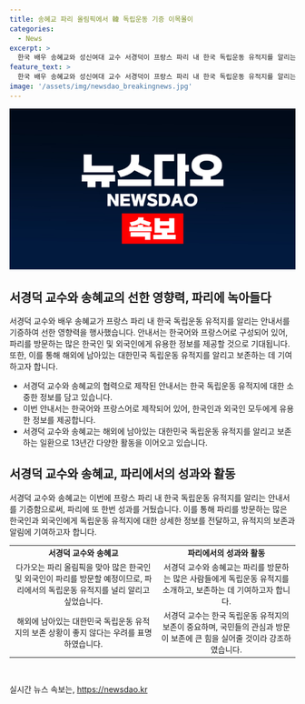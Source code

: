 ```yaml
---
title: 송혜교 파리 올림픽에서 韓 독립운동 기증 이목몰이
categories:
  - News
excerpt: >
  한국 배우 송혜교와 성신여대 교수 서경덕이 프랑스 파리 내 한국 독립운동 유적지를 알리는 안내서를 기증했다. 안내서는 한국어와 프랑스어로 제작되어 1만부가 주프랑스 한국교육원과 파리 국제대학촌 한국관에 기증되었는데, 서 교수는 이를 통해 해외에 방치된 독립운동 유적지를 알리고 보존하기를 희망했다. 이들은 지난 13년간 36곳에 한국어 안내서, 한글 간판, 독립운동가 부조작품 등을 기증하며 노력해왔다.
feature_text: >
  한국 배우 송혜교와 성신여대 교수 서경덕이 프랑스 파리 내 한국 독립운동 유적지를 알리는 안내서를 기증했다. 안내서는 한국어와 프랑스어로 제작되어 1만부가 주프랑스 한국교육원과 파리 국제대학촌 한국관에 기증되었는데, 서 교수는 이를 통해 해외에 방치된 독립운동 유적지를 알리고 보존하기를 희망했다. 이들은 지난 13년간 36곳에 한국어 안내서, 한글 간판, 독립운동가 부조작품 등을 기증하며 노력해왔다.
image: '/assets/img/newsdao_breakingnews.jpg'
---
```


<p><img src="/assets/img/newsdao_breakingnews.jpg" alt="pcversion 속보" /></p>

<h2 data-ke-size="size26">서경덕 교수와 송혜교의 선한 영향력, 파리에 녹아들다</h2>

<p>서경덕 교수와 배우 송혜교가 프랑스 파리 내 한국 독립운동 유적지를 알리는 안내서를 기증하여 선한 영향력을 행사했습니다. 안내서는 한국어와 프랑스어로 구성되어 있어, 파리를 방문하는 많은 한국인 및 외국인에게 유용한 정보를 제공할 것으로 기대됩니다. 또한, 이를 통해 해외에 남아있는 대한민국 독립운동 유적지를 알리고 보존하는 데 기여하고자 합니다.</p>

<ul>
  <li>서경덕 교수와 송혜교의 협력으로 제작된 안내서는 한국 독립운동 유적지에 대한 소중한 정보를 담고 있습니다.</li>
  <li>이번 안내서는 한국어와 프랑스어로 제작되어 있어, 한국인과 외국인 모두에게 유용한 정보를 제공합니다.</li>
  <li>서경덕 교수와 송혜교는 해외에 남아있는 대한민국 독립운동 유적지를 알리고 보존하는 일환으로 13년간 다양한 활동을 이어오고 있습니다.</li>
</ul>

<h2 data-ke-size="size26">서경덕 교수와 송혜교, 파리에서의 성과와 활동</h2>

<p>서경덕 교수와 송혜교는 이번에 프랑스 파리 내 한국 독립운동 유적지를 알리는 안내서를 기증함으로써, 파리에 또 한번 성과를 거뒀습니다. 이를 통해 파리를 방문하는 많은 한국인과 외국인에게 독립운동 유적지에 대한 상세한 정보를 전달하고, 유적지의 보존과 알림에 기여하고자 합니다.</p>

<table>
  <tr>
    <td style="text-align: center; height: 17px;"><b>서경덕 교수와 송혜교</b></td>
    <td style="text-align: center; height: 17px;"><b>파리에서의 성과와 활동</b></td>
  </tr>
  <tr>
    <td style="text-align: center; height: 17px;">다가오는 파리 올림픽을 맞아 많은 한국인 및 외국인이 파리를 방문할 예정이므로, 파리에서의 독립운동 유적지를 널리 알리고 싶었습니다.</td>
    <td style="text-align: center; height: 17px;">서경덕 교수와 송혜교는 파리를 방문하는 많은 사람들에게 독립운동 유적지를 소개하고, 보존하는 데 기여하고자 합니다.</td>
  </tr>
  <tr>
    <td style="text-align: center; height: 17px;">해외에 남아있는 대한민국 독립운동 유적지의 보존 상황이 좋지 않다는 우려를 표명하였습니다.</td>
    <td style="text-align: center; height: 17px;">서경덕 교수는 한국 독립운동 유적지의 보존이 중요하며, 국민들의 관심과 방문이 보존에 큰 힘을 실어줄 것이라 강조하였습니다.</td>
  </tr>
</table>

<p data-ke-size="size16">&nbsp;</p>
실시간 뉴스 속보는, <a href="https://newsdao.kr" rel="dofollow">https://newsdao.kr</a>


